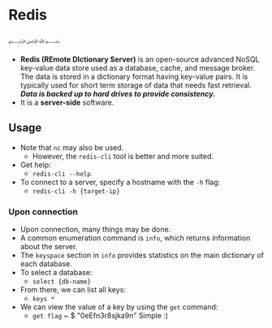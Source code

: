# Redis
﷽
* **Redis (REmote DIctionary Server)** is an open-source advanced NoSQL key-value data store used as a database, cache, and message broker. The data is stored in a dictionary format having key-value pairs. It is typically used for short term storage of data that needs fast retrieval. ***Data is backed up to hard drives to provide consistency.***
* It is a **server-side** software.

## Usage
* Note that `nc` may also be used.
  * However, the `redis-cli` tool is better and more suited.
* Get help:
  * `redis-cli --help`
* To connect to a server, specify a hostname with the `-h` flag:
  * `redis-cli -h {target-ip}`
### Upon connection
* Upon connection, many things may be done.
* A common enumeration command is `info`, which returns information about the server.
* The `keyspace` section in `info` provides statistics on the main dictionary of each database.
* To select a database:
  * `select {db-name}`
* From there, we can list all keys:
  * `keys *`
* We can view the value of a key by using the `get` command:
  * `get flag`
  ~ $ "0eEfn3r8sjka9n"
Simple :)


